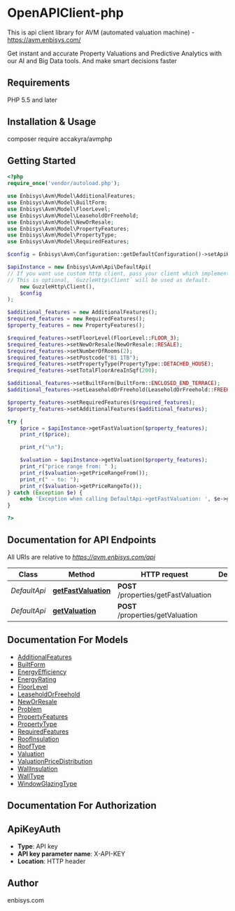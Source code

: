 # OpenAPIClient-php

This is api client library for AVM (automated valuation machine) - https://avm.enbisys.com/

Get instant and accurate Property Valuations and Predictive Analytics with our AI and Big Data tools. And make smart decisions faster

## Requirements

PHP 5.5 and later

## Installation & Usage

composer require accakyra/avmphp

## Getting Started

```php
<?php
require_once('vendor/autoload.php');

use Enbisys\Avm\Model\AdditionalFeatures;
use Enbisys\Avm\Model\BuiltForm;
use Enbisys\Avm\Model\FloorLevel;
use Enbisys\Avm\Model\LeaseholdOrFreehold;
use Enbisys\Avm\Model\NewOrResale;
use Enbisys\Avm\Model\PropertyFeatures;
use Enbisys\Avm\Model\PropertyType;
use Enbisys\Avm\Model\RequiredFeatures;

$config = Enbisys\Avm\Configuration::getDefaultConfiguration()->setApiKey('X-API-KEY', 'SET YOUR TOKEN HERE!');

$apiInstance = new Enbisys\Avm\Api\DefaultApi(
// If you want use custom http client, pass your client which implements `GuzzleHttp\ClientInterface`.
// This is optional, `GuzzleHttp\Client` will be used as default.
    new GuzzleHttp\Client(),
    $config
);

$additional_features = new AdditionalFeatures();
$required_features = new RequiredFeatures();
$property_features = new PropertyFeatures();

$required_features->setFloorLevel(FloorLevel::FLOOR_3);
$required_features->setNewOrResale(NewOrResale::RESALE);
$required_features->setNumberOfRooms(2);
$required_features->setPostcode("B1 1TB");
$required_features->setPropertyType(PropertyType::DETACHED_HOUSE);
$required_features->setTotalFloorAreaInSqf(200);

$additional_features->setBuiltForm(BuiltForm::ENCLOSED_END_TERRACE);
$additional_features->setLeaseholdOrFreehold(LeaseholdOrFreehold::FREEHOLD);

$property_features->setRequiredFeatures($required_features);
$property_features->setAdditionalFeatures($additional_features);

try {
    $price = $apiInstance->getFastValuation($property_features);
    print_r($price);

    print_r("\n");

    $valuation = $apiInstance->getValuation($property_features);
    print_r("price range from: " );
    print_r($valuation->getPriceRangeFrom());
    print_r(" - to: ");
    print_r($valuation->getPriceRangeTo());
} catch (Exception $e) {
    echo 'Exception when calling DefaultApi->getFastValuation: ', $e->getMessage(), PHP_EOL;
}

?>
```

## Documentation for API Endpoints

All URIs are relative to *https://avm.enbisys.com/api*

Class | Method | HTTP request | Description
------------ | ------------- | ------------- | -------------
*DefaultApi* | [**getFastValuation**](docs/Api/DefaultApi.md#getfastvaluation) | **POST** /properties/getFastValuation | 
*DefaultApi* | [**getValuation**](docs/Api/DefaultApi.md#getvaluation) | **POST** /properties/getValuation | 


## Documentation For Models

 - [AdditionalFeatures](docs/Model/AdditionalFeatures.md)
 - [BuiltForm](docs/Model/BuiltForm.md)
 - [EnergyEfficiency](docs/Model/EnergyEfficiency.md)
 - [EnergyRating](docs/Model/EnergyRating.md)
 - [FloorLevel](docs/Model/FloorLevel.md)
 - [LeaseholdOrFreehold](docs/Model/LeaseholdOrFreehold.md)
 - [NewOrResale](docs/Model/NewOrResale.md)
 - [Problem](docs/Model/Problem.md)
 - [PropertyFeatures](docs/Model/PropertyFeatures.md)
 - [PropertyType](docs/Model/PropertyType.md)
 - [RequiredFeatures](docs/Model/RequiredFeatures.md)
 - [RoofInsulation](docs/Model/RoofInsulation.md)
 - [RoofType](docs/Model/RoofType.md)
 - [Valuation](docs/Model/Valuation.md)
 - [ValuationPriceDistribution](docs/Model/ValuationPriceDistribution.md)
 - [WallInsulation](docs/Model/WallInsulation.md)
 - [WallType](docs/Model/WallType.md)
 - [WindowGlazingType](docs/Model/WindowGlazingType.md)


## Documentation For Authorization



## ApiKeyAuth


- **Type**: API key
- **API key parameter name**: X-API-KEY
- **Location**: HTTP header



## Author

enbisys.com
